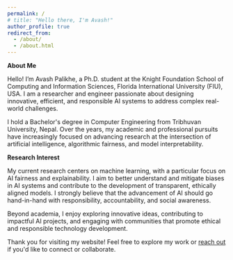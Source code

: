 ```yaml
---
permalink: /
# title: "Hello there, I'm Avash!"
author_profile: true
redirect_from: 
  - /about/
  - /about.html
---
```


**About Me**

Hello! I’m Avash Palikhe, a Ph.D. student at the Knight Foundation School of Computing and Information Sciences, Florida International University (FIU), USA. I am a researcher and engineer passionate about designing innovative, efficient, and responsible AI systems to address complex real-world challenges.

I hold a Bachelor's degree in Computer Engineering from Tribhuvan University, Nepal. Over the years, my academic and professional pursuits have increasingly focused on advancing research at the intersection of artificial intelligence, algorithmic fairness, and model interpretability.

**Research Interest**

My current research centers on machine learning, with a particular focus on AI fairness and explainability. I aim to better understand and mitigate biases in AI systems and contribute to the development of transparent, ethically aligned models. I strongly believe that the advancement of AI should go hand-in-hand with responsibility, accountability, and social awareness.

Beyond academia, I enjoy exploring innovative ideas, contributing to impactful AI projects, and engaging with communities that promote ethical and responsible technology development.

Thank you for visiting my website! Feel free to explore my work or  [reach out](mailto:avashpalikhework@gmail.com) if you'd like to connect or collaborate.
